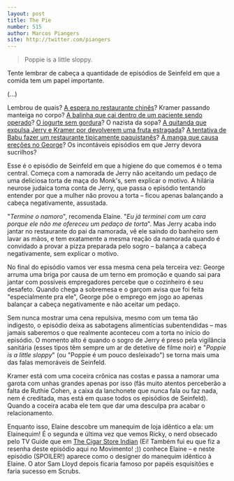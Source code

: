 ```yaml
--- 
layout: post
title: The Pie
number: 515
author: Marcos Piangers
site: http://twitter.com/piangers
---
```


> Poppie is a little sloppy.

Tente lembrar de cabeça a quantidade de episódios de Seinfeld em que a comida tem um papel importante. 

(...)

Lembrou de quais? <a href="http://movimentoseinfeld.com.br/the-chinese-restaurant.html" title="The Chinese Restaurant">A espera no restaurante chinês</a>? Kramer passando manteiga no corpo? <a href="http://movimentoseinfeld.com.br/the-junior-mint.html" title="The Junior Mint">A balinha que cai dentro de um paciente sendo operado</a>? <a href="http://movimentoseinfeld.com.br/the-non-fat-yogurt.html" title="The Non-Fat Yogurt">O iogurte sem gordura</a>? O nazista da sopa? <a href="http://movimentoseinfeld.com.br/the-mango.html" title="The Mango">A quitanda que expulsa Jerry e Kramer por devolverem uma fruta estragada</a>? <a href="http://movimentoseinfeld.com.br/the-cafe.html" title="The Café">A tentativa de Babu fazer um restaurante tipicamente paquistanês</a>? <a href="http://movimentoseinfeld.com.br/the-mango.html" title="The Mango">A manga que causa ereções no George</a>? Os incontáveis episódios em que Jerry devora sucrilhos?

Esse é o episódio de Seinfeld em que a higiene do que comemos é o tema central. Começa com a namorada de Jerry não aceitando um pedaço de uma deliciosa torta de maça do Monk's, sem explicar o motivo. A hilária neurose judaica toma conta de Jerry, que passa o episódio tentando entender por que a mulher não provou a torta – ficou apenas balançando a cabeça negativamente, assustada.

"*Termine o namoro*", recomenda Elaine. "*Eu já terminei com um cara porque ele não me ofereceu um pedaço de torta*". Mas Jerry acaba indo jantar no restaurante do pai da namorada, vê ele saindo do banheiro sem lavar as mãos, e tem exatamente a mesma reação da namorada quando é convidado a provar a pizza preparada pelo sogro – balança a cabeça negativamente, sem explicar o motivo. 

No final do episódio vamos ver essa mesma cena pela terceira vez: George arruma uma briga por causa de um terno em promoção e quando sai para jantar com possíveis empregadores percebe que o cozinheiro é seu desafeto. Quando chega a sobremesa e o garçom avisa que foi feita "especialmente pra ele", George põe o emprego em jogo ao apenas balançar a cabeça negativamente e não aceitar um pedaço. 

Sem nunca mostrar uma cena repulsiva, mesmo com um tema tão indigesto, o episódio deixa as sabotagens alimentícias subentendidas – mas jamais saberemos o que realmente aconteceu com a torta no início do episódio. O momento alto é quando o sogro de Jerry é preso pela vigilância sanitária (esses tipos têm sempre um ar de detetive de filme noir) e "*Poppie is a little sloppy*" (ou "Poppie é um pouco desleixado") se torna mais uma das falas memoráveis de Seinfeld.

Kramer está com uma coceira crônica nas costas e passa a namorar uma garota com unhas grandes apenas por isso (fãs muito atentos perceberão a falta de Ruthie Cohen, a caixa da lanchonete que nunca fala ou faz nada, nem é creditada, mas está em quase todos os episódios de Seinfeld). Quando a coceira acaba ele tem que dar uma desculpa pra acabar o relacionamento. 

Enquanto isso, Elaine descobre um manequim de loja idêntico a ela: um Elainequim! É o segunda e última vez que vemos Ricky, o nerd obsecado pelo TV Guide que em <a href="http://movimentoseinfeld.com.br/the-cigar-store-indian.html" title="The Cigar Store Indian">The Cigar Store Indian</a> (Ei! Também fui eu que fiz a resenha deste episódio aqui no Movimento! ;)) conhece Elaine – e neste episódio (SPOILER!) aparece como o designer do manequim idêntico à Elaine. O ator Sam Lloyd depois ficaria famoso por papéis esquisitões e faria sucesso em Scrubs.